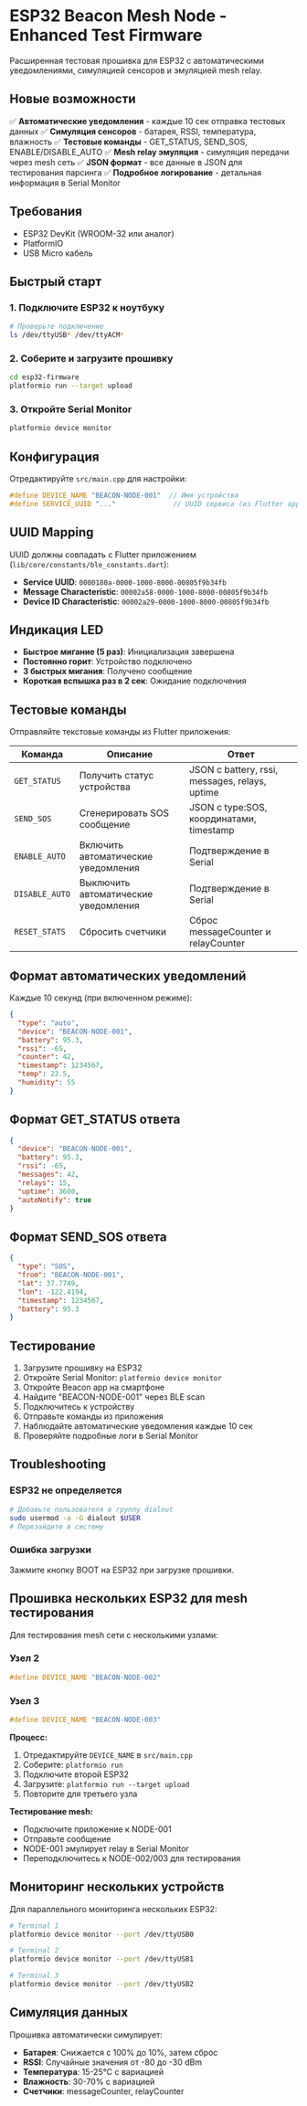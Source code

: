# ESP32 Beacon Mesh Node - Enhanced Test Firmware

Расширенная тестовая прошивка для ESP32 с автоматическими уведомлениями, симуляцией сенсоров и эмуляцией mesh relay.

## Новые возможности

✅ **Автоматические уведомления** - каждые 10 сек отправка тестовых данных
✅ **Симуляция сенсоров** - батарея, RSSI, температура, влажность
✅ **Тестовые команды** - GET_STATUS, SEND_SOS, ENABLE/DISABLE_AUTO
✅ **Mesh relay эмуляция** - симуляция передачи через mesh сеть
✅ **JSON формат** - все данные в JSON для тестирования парсинга
✅ **Подробное логирование** - детальная информация в Serial Monitor

## Требования

- ESP32 DevKit (WROOM-32 или аналог)
- PlatformIO
- USB Micro кабель

## Быстрый старт

### 1. Подключите ESP32 к ноутбуку

```bash
# Проверьте подключение
ls /dev/ttyUSB* /dev/ttyACM*
```

### 2. Соберите и загрузите прошивку

```bash
cd esp32-firmware
platformio run --target upload
```

### 3. Откройте Serial Monitor

```bash
platformio device monitor
```

## Конфигурация

Отредактируйте `src/main.cpp` для настройки:

```cpp
#define DEVICE_NAME "BEACON-NODE-001"  // Имя устройства
#define SERVICE_UUID "..."              // UUID сервиса (из Flutter app)
```

## UUID Mapping

UUID должны совпадать с Flutter приложением (`lib/core/constants/ble_constants.dart`):

- **Service UUID**: `0000180a-0000-1000-8000-00805f9b34fb`
- **Message Characteristic**: `00002a58-0000-1000-8000-00805f9b34fb`
- **Device ID Characteristic**: `00002a29-0000-1000-8000-00805f9b34fb`

## Индикация LED

- **Быстрое мигание (5 раз)**: Инициализация завершена
- **Постоянно горит**: Устройство подключено
- **3 быстрых мигания**: Получено сообщение
- **Короткая вспышка раз в 2 сек**: Ожидание подключения

## Тестовые команды

Отправляйте текстовые команды из Flutter приложения:

| Команда | Описание | Ответ |
|---------|----------|-------|
| `GET_STATUS` | Получить статус устройства | JSON с battery, rssi, messages, relays, uptime |
| `SEND_SOS` | Сгенерировать SOS сообщение | JSON с type:SOS, координатами, timestamp |
| `ENABLE_AUTO` | Включить автоматические уведомления | Подтверждение в Serial |
| `DISABLE_AUTO` | Выключить автоматические уведомления | Подтверждение в Serial |
| `RESET_STATS` | Сбросить счетчики | Сброс messageCounter и relayCounter |

## Формат автоматических уведомлений

Каждые 10 секунд (при включенном режиме):

```json
{
  "type": "auto",
  "device": "BEACON-NODE-001",
  "battery": 95.3,
  "rssi": -65,
  "counter": 42,
  "timestamp": 1234567,
  "temp": 22.5,
  "humidity": 55
}
```

## Формат GET_STATUS ответа

```json
{
  "device": "BEACON-NODE-001",
  "battery": 95.3,
  "rssi": -65,
  "messages": 42,
  "relays": 15,
  "uptime": 3600,
  "autoNotify": true
}
```

## Формат SEND_SOS ответа

```json
{
  "type": "SOS",
  "from": "BEACON-NODE-001",
  "lat": 37.7749,
  "lon": -122.4194,
  "timestamp": 1234567,
  "battery": 95.3
}
```

## Тестирование

1. Загрузите прошивку на ESP32
2. Откройте Serial Monitor: `platformio device monitor`
3. Откройте Beacon app на смартфоне
4. Найдите "BEACON-NODE-001" через BLE scan
5. Подключитесь к устройству
6. Отправьте команды из приложения
7. Наблюдайте автоматические уведомления каждые 10 сек
8. Проверяйте подробные логи в Serial Monitor

## Troubleshooting

### ESP32 не определяется

```bash
# Добавьте пользователя в группу dialout
sudo usermod -a -G dialout $USER
# Перезайдите в систему
```

### Ошибка загрузки

Зажмите кнопку BOOT на ESP32 при загрузке прошивки.

## Прошивка нескольких ESP32 для mesh тестирования

Для тестирования mesh сети с несколькими узлами:

### Узел 2
```cpp
#define DEVICE_NAME "BEACON-NODE-002"
```

### Узел 3
```cpp
#define DEVICE_NAME "BEACON-NODE-003"
```

**Процесс:**
1. Отредактируйте `DEVICE_NAME` в `src/main.cpp`
2. Соберите: `platformio run`
3. Подключите второй ESP32
4. Загрузите: `platformio run --target upload`
5. Повторите для третьего узла

**Тестирование mesh:**
- Подключите приложение к NODE-001
- Отправьте сообщение
- NODE-001 эмулирует relay в Serial Monitor
- Переподключитесь к NODE-002/003 для тестирования

## Мониторинг нескольких устройств

Для параллельного мониторинга нескольких ESP32:

```bash
# Terminal 1
platformio device monitor --port /dev/ttyUSB0

# Terminal 2
platformio device monitor --port /dev/ttyUSB1

# Terminal 3
platformio device monitor --port /dev/ttyUSB2
```

## Симуляция данных

Прошивка автоматически симулирует:

- **Батарея**: Снижается с 100% до 10%, затем сброс
- **RSSI**: Случайные значения от -80 до -30 dBm
- **Температура**: 15-25°C с вариацией
- **Влажность**: 30-70% с вариацией
- **Счетчики**: messageCounter, relayCounter
